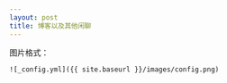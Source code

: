```yaml
---
layout: post
title: 博客以及其他闲聊
---
```


图片格式：
```
![_config.yml]({{ site.baseurl }}/images/config.png)
```
